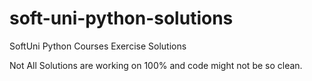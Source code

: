 # soft-uni-python-solutions
SoftUni Python Courses Exercise Solutions

Not All Solutions are working on 100% and code might not be so clean. 
